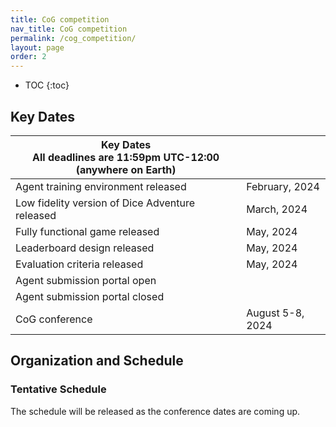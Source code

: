 ```yaml
---
title: CoG competition
nav_title: CoG competition
permalink: /cog_competition/
layout: page
order: 2
---
```


* TOC
{:toc}

## Key Dates

| Key Dates<br/>All deadlines are 11:59pm UTC-12:00 (anywhere on Earth) |                     |
|---------------------------------------------------|---------------------|
|Agent training environment released                |February, 2024       |
|Low fidelity version of Dice Adventure released    |March, 2024          |
|Fully functional game released                     |May, 2024            |
|Leaderboard design released                        |May, 2024            |
|Evaluation criteria released                       |May, 2024            |
|Agent submission portal open                       |                     |
|Agent submission portal closed                     |                     |
|CoG conference                                     |August 5-8, 2024     |

<!-- point to submission of auxiliary paper to CoG -->

## Organization and Schedule

### Tentative Schedule

The schedule will be released as the conference dates are coming up.

<!-- | Start | End   | Activity                                     |
|-------|-------|----------------------------------------------|
| 9:00  | 9:30  | Welcome & Introduction                       | -->
